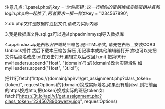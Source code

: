 注意几点:
1.panel.php的$key = '{你的密钥}';这一行把{你的密钥}换成实际密钥并且和login.php的一起换了,两者要求一模一样
如$key = '1234567890';

2.db.php文件是数据库连接文件,请改为实际内容

3.我是数据库文件.sql.gz可以通过phpadminmysql导入数据库

4.app/index.zip是白板客户端的压缩包,是HTML格式,
请先在白板上安装CORS Unblock插件
然后下载本压缩包
解压
用记事本或其他编辑器打开(你也可以先把文件后缀名改成.txt在双击打开,编辑完以后改回.html)
把第99行myHeaders.append("Host", "{domain}");的{domain}改为实际域名
如myHeaders.append("Host", "3t.lol");

把111行fetch("https://{domain}/api/v1/get_assignment.php?class_token={token}", requestOptions)的{domain}换成实际域名,如果没有启用ssl,则把前面的https换成http,把{token}换成实际的班级token
如fetch("https://3t.lol/api/v1/get_assignment.php?class_token=1234567890qwertyuiop", requestOptions)